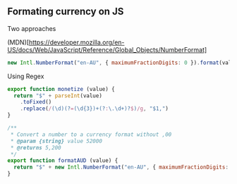 ## Formating currency on JS 

Two approaches

(MDN)[https://developer.mozilla.org/en-US/docs/Web/JavaScript/Reference/Global_Objects/NumberFormat]
```js
new Intl.NumberFormat("en-AU", { maximumFractionDigits: 0 }).format(value)
```


Using Regex
```js
export function monetize (value) {
  return "$" + parseInt(value)
    .toFixed()
    .replace(/(\d)(?=(\d{3})+(?:\.\d+)?$)/g, "$1,")
}
```
```js
/**
 * Convert a number to a currency format without ,00
 * @param {string} value 52000
 * @returns 5,200
 */
export function formatAUD (value) {
  return "$" + new Intl.NumberFormat("en-AU", { maximumFractionDigits: 0 }).format(value)
}

```